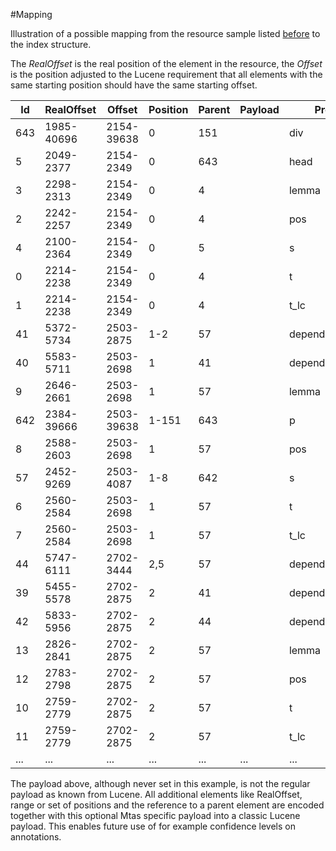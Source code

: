 #Mapping

Illustration of a possible mapping from the resource sample listed [before](indexing_configuration.html) to the index structure. 

The *RealOffset* is the real position of the element in the resource, the *Offset* is the position adjusted to the Lucene requirement that all elements with the same starting position should have the same starting offset. 


|Id|RealOffset|Offset|Position|Parent|Payload|Prefix|Postfix|
|---|---|---|---|---|---|---|---|
|643|1985-40696|2154-39638|0|151||div|chapter|
|5|2049-2377|2154-2349|0|643||head||
|3|2298-2313|2154-2349|0|4||lemma|stemma|
|2|2242-2257|2154-2349|0|4||pos|N(soort,ev,basis,onz,stan)|
|4|2100-2364|2154-2349|0|5||s||
|0|2214-2238|2154-2349|0|4||t|Stemma|
|1|2214-2238|2154-2349|0|4||t_lc|stemma|
|41|5372-5734|2503-2875|1-2|57||dependency|su|
|40|5583-5711|2503-2698|1|41||dependency.dep||
|9|2646-2661|2503-2698|1|57||lemma|Stemma|
|642|2384-39666|2503-39638|1-151|643||p|firstparagraph|
|8|2588-2603|2503-2698|1|57||pos|N(eigen,ev,basis,zijd,stan)|
|57|2452-9269|2503-4087|1-8|642||s||
|6|2560-2584|2503-2698|1|57||t|Stemma|
|7|2560-2584|2503-2698|1|57||t_lc|stemma|
|44|5747-6111|2702-3444|2,5|57||dependency|predc|
|39|5455-5578|2702-2875|2|41||dependency.hd||
|42|5833-5956|2702-2875|2|44||dependency.hd||
|13|2826-2841|2702-2875|2|57||lemma|zijn|
|12|2783-2798|2702-2875|2|57||pos|WW(pv,tgw,ev)|
|10|2759-2779|2702-2875|2|57||t|is|
|11|2759-2779|2702-2875|2|57||t_lc|is|
|...|...|...|...|...|...|...|...|

The payload above, although never set in this example, is not the regular payload as known from Lucene. All additional elements like RealOffset, range or set of positions and the reference to a parent element are encoded together with this optional Mtas specific payload into a classic Lucene payload. This enables future use of for example confidence levels on annotations.


